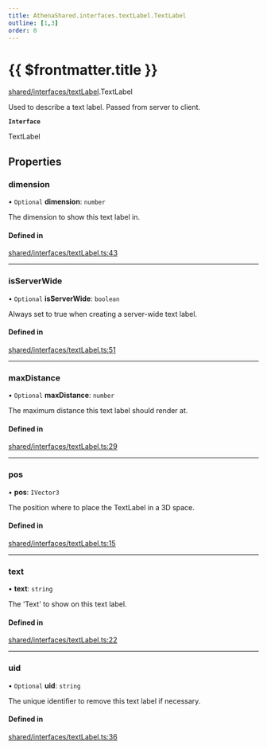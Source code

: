 ```yaml
---
title: AthenaShared.interfaces.textLabel.TextLabel
outline: [1,3]
order: 0
---
```


# {{ $frontmatter.title }}


[shared/interfaces/textLabel](../modules/shared_interfaces_textLabel.md).TextLabel

Used to describe a text label. Passed from server to client.

**`Interface`**

TextLabel

## Properties

### dimension

• `Optional` **dimension**: `number`

The dimension to show this text label in.

#### Defined in

[shared/interfaces/textLabel.ts:43](https://github.com/Stuyk/altv-athena/blob/8499342/src/core/shared/interfaces/textLabel.ts#L43)

___

### isServerWide

• `Optional` **isServerWide**: `boolean`

Always set to true when creating a server-wide text label.

#### Defined in

[shared/interfaces/textLabel.ts:51](https://github.com/Stuyk/altv-athena/blob/8499342/src/core/shared/interfaces/textLabel.ts#L51)

___

### maxDistance

• `Optional` **maxDistance**: `number`

The maximum distance this text label should render at.

#### Defined in

[shared/interfaces/textLabel.ts:29](https://github.com/Stuyk/altv-athena/blob/8499342/src/core/shared/interfaces/textLabel.ts#L29)

___

### pos

• **pos**: `IVector3`

The position where to place the TextLabel in a 3D space.

#### Defined in

[shared/interfaces/textLabel.ts:15](https://github.com/Stuyk/altv-athena/blob/8499342/src/core/shared/interfaces/textLabel.ts#L15)

___

### text

• **text**: `string`

The 'Text' to show on this text label.

#### Defined in

[shared/interfaces/textLabel.ts:22](https://github.com/Stuyk/altv-athena/blob/8499342/src/core/shared/interfaces/textLabel.ts#L22)

___

### uid

• `Optional` **uid**: `string`

The unique identifier to remove this text label if necessary.

#### Defined in

[shared/interfaces/textLabel.ts:36](https://github.com/Stuyk/altv-athena/blob/8499342/src/core/shared/interfaces/textLabel.ts#L36)
